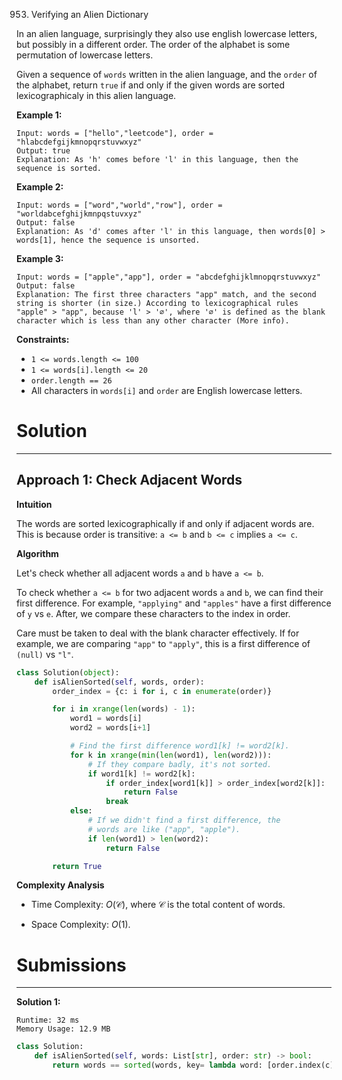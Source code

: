 953. Verifying an Alien Dictionary

In an alien language, surprisingly they also use english lowercase letters, but possibly in a different order. The order of the alphabet is some permutation of lowercase letters.

Given a sequence of `words` written in the alien language, and the `order` of the alphabet, return `true` if and only if the given words are sorted lexicographicaly in this alien language.

 

**Example 1:**
```
Input: words = ["hello","leetcode"], order = "hlabcdefgijkmnopqrstuvwxyz"
Output: true
Explanation: As 'h' comes before 'l' in this language, then the sequence is sorted.
```

**Example 2:**
```
Input: words = ["word","world","row"], order = "worldabcefghijkmnpqstuvxyz"
Output: false
Explanation: As 'd' comes after 'l' in this language, then words[0] > words[1], hence the sequence is unsorted.
```

**Example 3:**
```
Input: words = ["apple","app"], order = "abcdefghijklmnopqrstuvwxyz"
Output: false
Explanation: The first three characters "app" match, and the second string is shorter (in size.) According to lexicographical rules "apple" > "app", because 'l' > '∅', where '∅' is defined as the blank character which is less than any other character (More info).
```

**Constraints:**

* `1 <= words.length <= 100`
* `1 <= words[i].length <= 20`
* `order.length == 26`
* All characters in `words[i]` and `order` are English lowercase letters.

# Solution
---
## Approach 1: Check Adjacent Words
**Intuition**

The words are sorted lexicographically if and only if adjacent words are. This is because order is transitive: `a <= b` and `b <= c` implies `a <= c`.

**Algorithm**

Let's check whether all adjacent words `a` and `b` have `a <= b`.

To check whether `a <= b` for two adjacent words `a` and `b`, we can find their first difference. For example, `"applying"` and `"apples"` have a first difference of `y` vs `e`. After, we compare these characters to the index in order.

Care must be taken to deal with the blank character effectively. If for example, we are comparing `"app"` to `"apply"`, this is a first difference of `(null)` vs `"l"`.

```python
class Solution(object):
    def isAlienSorted(self, words, order):
        order_index = {c: i for i, c in enumerate(order)}

        for i in xrange(len(words) - 1):
            word1 = words[i]
            word2 = words[i+1]

            # Find the first difference word1[k] != word2[k].
            for k in xrange(min(len(word1), len(word2))):
                # If they compare badly, it's not sorted.
                if word1[k] != word2[k]:
                    if order_index[word1[k]] > order_index[word2[k]]:
                        return False
                    break
            else:
                # If we didn't find a first difference, the
                # words are like ("app", "apple").
                if len(word1) > len(word2):
                    return False

        return True
```

**Complexity Analysis**

* Time Complexity: $O(\mathcal{C})$, where $\mathcal{C}$ is the total content of words.

* Space Complexity: $O(1)$.

# Submissions
---
**Solution 1:**
```
Runtime: 32 ms
Memory Usage: 12.9 MB
```
```python
class Solution:
    def isAlienSorted(self, words: List[str], order: str) -> bool:
        return words == sorted(words, key= lambda word: [order.index(c) for c in word])
```